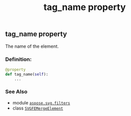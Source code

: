 ﻿---
title: tag_name property
second_title: Aspose.SVG for Python via .NET API References
description: 
type: docs
weight: 860
url: /python-net/aspose.svg.filters/svgfemergeelement/tag_name/
is_root: false
---

## tag_name property


The name of the element.
### Definition:
```python
@property
def tag_name(self):
    ...
```

### See Also
* module [`aspose.svg.filters`](../../)
* class [`SVGFEMergeElement`](/svg/python-net/aspose.svg.filters/svgfemergeelement)
